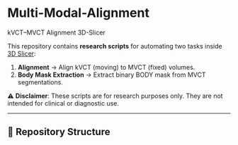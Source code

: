 # Multi-Modal-Alignment
kVCT–MVCT Alignment 3D-Slicer

This repository contains **research scripts** for automating two tasks inside [3D Slicer](https://www.slicer.org/):

1. **Alignment** → Align kVCT (moving) to MVCT (fixed) volumes.  
2. **Body Mask Extraction** → Extract binary BODY mask from MVCT segmentations.  

⚠️ **Disclaimer**: These scripts are for research purposes only. They are not intended for clinical or diagnostic use.

---

## 📂 Repository Structure

